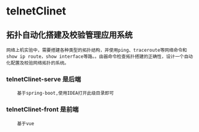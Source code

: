 # telnetClinet
## 拓扑自动化搭建及校验管理应用系统
~~~
网络上机实验中，需要搭建各种类型的拓扑结构，并使用ping、traceroute等网络命令和show ip route，show interface等路。。由器命令检查拓扑搭建的正确性，设计一个自动化配置及校验网络拓扑的系统。
~~~
### telnetClinet-serve 是后端
~~~
    基于spring-boot,使用IDEA打开此级目录即可
~~~
### telnetClinet-front 是前端
~~~
    基于vue
~~~
